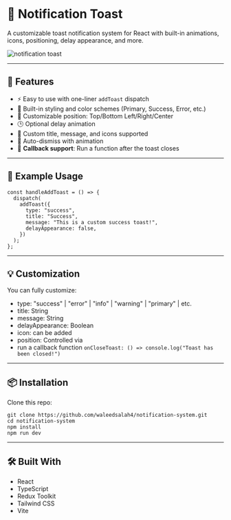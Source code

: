 # 🔔 Notification Toast

A customizable toast notification system for React with built-in animations, icons, positioning, delay appearance, and more.

![notification toast](https://github.com/user-attachments/assets/d07f98dd-d64a-47c6-8c87-68d93009ffab)

---

## 🚀 Features

- ⚡ Easy to use with one-liner `addToast` dispatch
- 🎨 Built-in styling and color schemes (Primary, Success, Error, etc.)
- 📍 Customizable position: Top/Bottom Left/Right/Center
- 🕒 Optional delay animation
- 🧩 Custom title, message, and icons supported
- 💨 Auto-dismiss with animation
- 🔁 **Callback support**: Run a function after the toast closes

---

## 🧱 Example Usage

```tsx
const handleAddToast = () => {
  dispatch(
    addToast({
      type: "success",
      title: "Success",
      message: "This is a custom success toast!",
      delayAppearance: false,
    })
  );
};
```

---

## 💡 Customization

You can fully customize:

- type: "success" | "error" | "info" | "warning" | "primary" | etc.
- title: String
- message: String
- delayAppearance: Boolean
- icon: can be added
- position: Controlled via <ToastList position="top-right" />
- run a callback function `onCloseToast: () => console.log("Toast has been closed!")`

---

## 📦 Installation

Clone this repo:

```tsx
git clone https://github.com/waleedsalah4/notification-system.git
cd notification-system
npm install
npm run dev

```

---

## 🛠 Built With

- React
- TypeScript
- Redux Toolkit
- Tailwind CSS
- Vite
